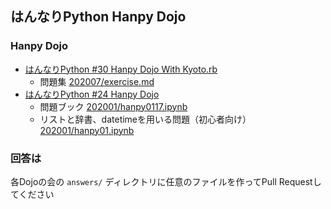 ## はんなりPython Hanpy Dojo

### Hanpy Dojo 

- [はんなりPython #30 Hanpy Dojo With Kyoto.rb](https://hannari-python.connpass.com/event/177862/)
    - 問題集 [202007/exercise.md](https://github.com/hannari-python/hanpy-dojo-202001/blob/master/202007/exercise.md)
- [はんなりPython #24 Hanpy Dojo](https://hannari-python.connpass.com/event/161574/)
    - 問題ブック [202001/hanpy0117.ipynb](https://github.com/hannari-python/hanpy-dojo-202001/blob/master/202001/hanpy0117.ipynb)
    - リストと辞書、datetimeを用いる問題（初心者向け） [202001/hanpy01.ipynb](https://github.com/hannari-python/hanpy-dojo-202001/blob/master/202001/hanpy01.ipynb)

### 回答は

各Dojoの会の `answers/` ディレクトリに任意のファイルを作ってPull Requestしてください

